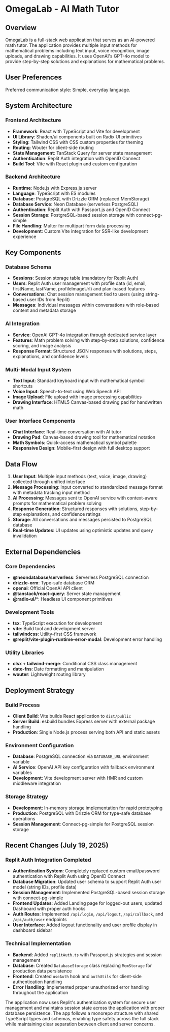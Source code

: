 # OmegaLab - AI Math Tutor

## Overview

OmegaLab is a full-stack web application that serves as an AI-powered math tutor. The application provides multiple input methods for mathematical problems including text input, voice recognition, image uploads, and drawing capabilities. It uses OpenAI's GPT-4o model to provide step-by-step solutions and explanations for mathematical problems.

## User Preferences

Preferred communication style: Simple, everyday language.

## System Architecture

### Frontend Architecture
- **Framework**: React with TypeScript and Vite for development
- **UI Library**: Shadcn/ui components built on Radix UI primitives
- **Styling**: Tailwind CSS with CSS custom properties for theming
- **Routing**: Wouter for client-side routing
- **State Management**: TanStack Query for server state management
- **Authentication**: Replit Auth integration with OpenID Connect
- **Build Tool**: Vite with React plugin and custom configuration

### Backend Architecture
- **Runtime**: Node.js with Express.js server
- **Language**: TypeScript with ES modules
- **Database**: PostgreSQL with Drizzle ORM (replaced MemStorage)
- **Database Service**: Neon Database (serverless PostgreSQL)
- **Authentication**: Replit Auth with Passport.js and OpenID Connect
- **Session Storage**: PostgreSQL-based session storage with connect-pg-simple
- **File Handling**: Multer for multipart form data processing
- **Development**: Custom Vite integration for SSR-like development experience

## Key Components

### Database Schema
- **Sessions**: Session storage table (mandatory for Replit Auth)
- **Users**: Replit Auth user management with profile data (id, email, firstName, lastName, profileImageUrl) and plan-based features
- **Conversations**: Chat session management tied to users (using string-based user IDs from Replit)
- **Messages**: Individual messages within conversations with role-based content and metadata storage

### AI Integration
- **Service**: OpenAI GPT-4o integration through dedicated service layer
- **Features**: Math problem solving with step-by-step solutions, confidence scoring, and image analysis
- **Response Format**: Structured JSON responses with solutions, steps, explanations, and confidence levels

### Multi-Modal Input System
- **Text Input**: Standard keyboard input with mathematical symbol shortcuts
- **Voice Input**: Speech-to-text using Web Speech API
- **Image Upload**: File upload with image processing capabilities
- **Drawing Interface**: HTML5 Canvas-based drawing pad for handwritten math

### User Interface Components
- **Chat Interface**: Real-time conversation with AI tutor
- **Drawing Pad**: Canvas-based drawing tool for mathematical notation
- **Math Symbols**: Quick-access mathematical symbol palette
- **Responsive Design**: Mobile-first design with full desktop support

## Data Flow

1. **User Input**: Multiple input methods (text, voice, image, drawing) collected through unified interface
2. **Message Processing**: Input converted to standardized message format with metadata tracking input method
3. **AI Processing**: Messages sent to OpenAI service with context-aware prompts for mathematical problem solving
4. **Response Generation**: Structured responses with solutions, step-by-step explanations, and confidence ratings
5. **Storage**: All conversations and messages persisted to PostgreSQL database
6. **Real-time Updates**: UI updates using optimistic updates and query invalidation

## External Dependencies

### Core Dependencies
- **@neondatabase/serverless**: Serverless PostgreSQL connection
- **drizzle-orm**: Type-safe database ORM
- **openai**: Official OpenAI API client
- **@tanstack/react-query**: Server state management
- **@radix-ui/***: Headless UI component primitives

### Development Tools
- **tsx**: TypeScript execution for development
- **vite**: Build tool and development server
- **tailwindcss**: Utility-first CSS framework
- **@replit/vite-plugin-runtime-error-modal**: Development error handling

### Utility Libraries
- **clsx + tailwind-merge**: Conditional CSS class management
- **date-fns**: Date formatting and manipulation
- **wouter**: Lightweight routing library

## Deployment Strategy

### Build Process
- **Client Build**: Vite builds React application to `dist/public`
- **Server Build**: esbuild bundles Express server with external package handling
- **Production**: Single Node.js process serving both API and static assets

### Environment Configuration
- **Database**: PostgreSQL connection via `DATABASE_URL` environment variable
- **AI Service**: OpenAI API key configuration with fallback environment variables
- **Development**: Vite development server with HMR and custom middleware integration

### Storage Strategy
- **Development**: In-memory storage implementation for rapid prototyping
- **Production**: PostgreSQL with Drizzle ORM for type-safe database operations
- **Session Management**: Connect-pg-simple for PostgreSQL session storage

## Recent Changes (July 19, 2025)

### Replit Auth Integration Completed
- **Authentication System**: Completely replaced custom email/password authentication with Replit Auth using OpenID Connect
- **Database Migration**: Updated user schema to support Replit Auth user model (string IDs, profile data)
- **Session Management**: Implemented PostgreSQL-based session storage with connect-pg-simple
- **Frontend Updates**: Added Landing page for logged-out users, updated Dashboard with proper auth hooks
- **Auth Routes**: Implemented `/api/login`, `/api/logout`, `/api/callback`, and `/api/auth/user` endpoints
- **User Interface**: Added logout functionality and user profile display in dashboard sidebar

### Technical Implementation
- **Backend**: Added `replitAuth.ts` with Passport.js strategies and session management
- **Database**: Created `DatabaseStorage` class replacing `MemStorage` for production data persistence
- **Frontend**: Created `useAuth` hook and `authUtils` for client-side authentication handling
- **Error Handling**: Implemented proper unauthorized error handling throughout the application

The application now uses Replit's authentication system for secure user management and maintains session state across the application with proper database persistence. The app follows a monorepo structure with shared TypeScript types and schemas, enabling type safety across the full stack while maintaining clear separation between client and server concerns.
